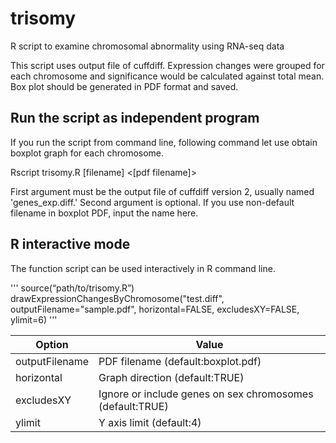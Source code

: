 # trisomy
R script to examine chromosomal abnormality using RNA-seq data

This script uses output file of cuffdiff. Expression changes were grouped for each chromosome and significance would be calculated against total mean.
Box plot should be generated in PDF format and saved.

## Run the script as independent program
If you run the script from command line, following command let use obtain boxplot graph for each chromosome.

Rscript trisomy.R [filename] <[pdf filename]>

First argument must be the output file of cuffdiff version 2, usually named 'genes_exp.diff.' Second argument is optional. If you use non-default filename in boxplot PDF, input the name here.

## R interactive mode
The function script can be used interactively in R command line.

'''
source(“path/to/trisomy.R”)
drawExpressionChangesByChromosome("test.diff", outputFilename="sample.pdf", horizontal=FALSE, excludesXY=FALSE, ylimit=6)
'''

Option|Value
------|-----
outputFilename|PDF filename (default:boxplot.pdf)
horizontal|Graph direction (default:TRUE)
excludesXY|Ignore or include genes on sex chromosomes (default:TRUE)
ylimit|Y axis limit (default:4)

